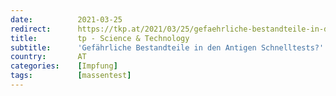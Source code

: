 ```yaml
---
date:          2021-03-25
redirect:      https://tkp.at/2021/03/25/gefaehrliche-bestandteile-in-den-antigen-schnelltests/
title:         tp - Science & Technology
subtitle:      'Gefährliche Bestandteile in den Antigen Schnelltests?'
country:       AT
categories:    [Impfung]
tags:          [massentest]
---
```

